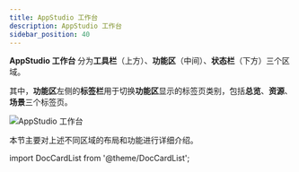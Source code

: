 ```yaml
---
title: AppStudio 工作台
description: AppStudio 工作台
sidebar_position: 40
---
```


**AppStudio 工作台** 分为**工具栏**（上方）、**功能区**（中间）、**状态栏**（下方）三个区域。

其中，**功能区**左侧的**标签栏**用于切换**功能区**显示的标签页类别，包括**总览**、**资源**、**场景**三个标签页。

![AppStudio 工作台](./1.png)

本节主要对上述不同区域的布局和功能进行详细介绍。

import DocCardList from '@theme/DocCardList';

<DocCardList />




